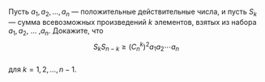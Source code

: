 Пусть ${{a}_{1}},{{a}_{2}},\ldots ,{{a}_{n}}$ — положительные действительные числа, и пусть ${{S}_{k}}$ — сумма всевозможных произведений $k$ элементов, взятых из набора ${{a}_{1}},{{a}_{2}}$, $\ldots$ ,${{a}_{n}}$. Докажите, что 
	 $$ {{S}_{k}}{{S}_{n-k}}\ge {{\left( C_{n}^{k} \right)}^{2}}{{a}_{1}}{{a}_{2}}\cdots {{a}_{n}} $$  
для $k=1,2,\ldots ,n-1$.